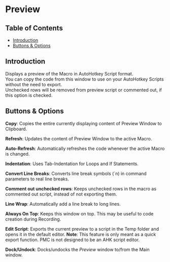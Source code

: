 # Preview

## Table of Contents

* [Introduction](#introduction)
* [Buttons & Options](#buttons-&-options)

## Introduction

Displays a preview of the Macro in AutoHotkey Script format.  
You can copy the code from this window to use on your AutoHotkey Scripts without the need to export.  
Unchecked rows will be removed from preview script or commented out, if this option is checked.

## Buttons & Options

**Copy**: Copies the entire currently displaying content of Preview Window to Clipboard.

**Refresh**: Updates the content of Preview Window to the active Macro.

**Auto-Refresh**: Automatically refreshes the code whenever the active Macro is changed.

**Indentation**: Uses Tab-Indentation for Loops and If Statements.

**Convert Line Breaks**: Converts line break symbols (`n) in command parameters to real line breaks.

**Comment out unchecked rows**: Keeps unchecked rows in the macro as commented out script, instead of not exporting them.

**Line Wrap**: Automatically add a line break to long lines.

**Always On Top**: Keeps this window on top. This may be useful to code creation during Recording.

**Edit Script**: Exports the current preview to a script in the Temp folder and opens it in the default editor. **Note**: This feature is only meant as a quick export function. PMC is not designed to be an AHK script editor.

**Dock/Undock**: Docks/undocks the *Preview* window to/from the Main window.
